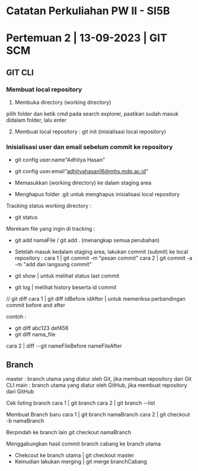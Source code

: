 # Catatan Perkuliahan PW II - SI5B

# Pertemuan 2 | 13-09-2023 | GIT SCM

## GIT CLI

### Membuat local repository

1. Membuka directory (working directory)

pilih folder dan ketik cmd pada search explorer, pastikan sudah masuk didalam folder, lalu enter

2. Membuat local repository : git init (inisialisasi local repository)

### Inisialisasi user dan email sebelum commit ke repository

- git config user.name"Adhitya Hasan"
- git config user.email"adhityahasan16@mhs.mdp.ac.id"

- Memasukkan (working directory) ke dalam staging area

- Menghapus folder .git untuk menghapus inisialisasi local repository

Tracking status working directory :

- git status

Merekam file yang ingin di tracking :

- git add namaFile / git add . (menangkap semua perubahan)

- Setelah masuk kedalam staging area, lakukan commit (submit) ke local repository :
  cara 1 | git commit -m "pesan commit"
  cara 2 | git commit -a -m "add dan langsung commit"

- git show | untuk melihat status last commit

- git log | melihat history beserta id commit

// git diff
cara 1 | git diff idBefore idAfter | untuk memeriksa perbandingan commit before and after

contoh :

- git diff abc123 def456
- git diff nama_file

cara 2 | diff --git nameFileBefore nameFileAfter

## Branch

master : branch utama yang diatur oleh Git, jika membuat repository dari Git CLI
main : branch utama yang diatur oleh GitHub, jika membuat repository dari GitHub

Cek listing branch
cara 1 | git branch
cara 2 | git branch --list

Membuat Branch baru
cara 1 | git branch namaBranch
cara 2 | git checkout -b namaBranch

Berpindah ke branch lain
git checkout namaBranch

Menggabungkan hasil commit branch cabang ke branch utama

- Chekcout ke branch utama | git checkout master
- Kemudian lakukan merging | git merge branchCabang
